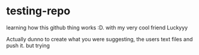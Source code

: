 # testing-repo
learning how this github thing works :D. with my very cool friend Luckyyy

Actually dunno to create what you were suggesting, the users text files and push it. but trying
